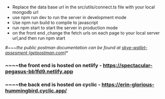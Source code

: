 * Replace the data base url in the src/utils/connect.ts file with your local mongodb url
* use npm run dev to run the server in development mode
* Use npm run build to compile to javascript
* run npm start to start the server in production mode
* on the front end ,change the fetch urls on each page to your local server url,and then run npm start


*#~~~the public postman documentation can be found at [skye-wallet-assesment (getpostman.com)](https://documenter.getpostman.com/view/20589483/2s93JushsM)**


### ~~~~the front end is hosted on netlify - https://spectacular-pegasus-bb1fd9.netlify.app


### ~~~~the back end is hosted on cyclic - https://erin-glorious-hummingbird.cyclic.app/

